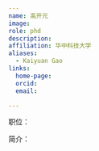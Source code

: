 ```yaml
---
name: 高开元
image: 
role: phd
description: 
affiliation: 华中科技大学
aliases:
  - Kaiyuan Gao
links:
  home-page: 
  orcid: 
  email: 

---
```


职位：

简介：

